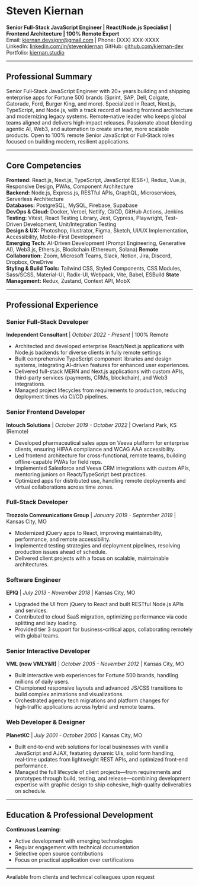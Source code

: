 # Steven Kiernan

**Senior Full-Stack JavaScript Engineer | React/Node.js Specialist | Frontend Architecture | 100% Remote Expert**  
Email: <kiernan.devsignr@gmail.com> | Phone: (XXX) XXX-XXXX  
LinkedIn: [linkedin.com/in/stevenkiernan](https://linkedin.com/in/stevenkiernan)
GitHub: [github.com/kiernan-dev](https://github.com/kiernan-dev)  
Portfolio: [kiernan.studio](https://kiernan.studio)

---

## Professional Summary

Senior Full‑Stack JavaScript Engineer with 20+ years building and shipping enterprise apps for Fortune 500 brands (Sprint, SAP, Dell, Colgate, Gatorade, Ford, Burger King, and more). Specialized in React, Next.js, TypeScript, and Node.js, with a track record of leading frontend architecture and modernizing legacy systems. Remote‑native leader who keeps global teams aligned and delivers high‑impact releases. Passionate about blending agentic AI, Web3, and automation to create smarter, more scalable products. Open to 100% remote Senior JavaScript or Full‑Stack roles focused on building modern, resilient applications.

---

## Core Competencies

**Frontend:** React.js, Next.js, TypeScript, JavaScript (ES6+), Redux, Vue.js, Responsive Design, PWAs, Component Architecture  
**Backend:** Node.js, Express.js, RESTful APIs, GraphQL, Microservices, Serverless Architecture  
**Databases:** PostgreSQL, MySQL, Firebase, Supabase  
**DevOps & Cloud:** Docker, Vercel, Netlify, CI/CD, GitHub Actions, Jenkins
**Testing:** Vitest, React Testing Library, Jest, Cypress, Playwright, Test-Driven Development, Unit/Integration Testing  
**Design & UX:** Photoshop, Illustrator, Figma, Sketch, UI/UX Implementation,  Accessibility, Mobile-First Development  
**Emerging Tech:** AI-Driven Development (Prompt Engineering, Generative AI), Web3.js, Ethers.js, Blockchain (Ethereum, Solana)
**Remote Collaboration:** Zoom, Microsoft Teams, Slack, Notion, Jira, Discord, Dropbox, OneDrive  
**Styling & Build Tools:** Tailwind CSS, Styled Components, CSS Modules, Sass/SCSS, Material-UI, Radix-UI, Webpack, Vite, Babel, ESBuild
**State Management:** Redux, Zustand, Context API, MobX

---

## Professional Experience

### Senior Full-Stack Developer

**Independent Consultant** | *October 2022 - Present* | 100% Remote  

- Architected and developed enterprise React/Next.js applications with Node.js backends for diverse clients in fully remote settings
- Built comprehensive TypeScript component libraries and design systems, integrating AI-driven features for enhanced user experiences.  
- Delivered full-stack MERN and Next.js applications with custom APIs, third-party services (payments, CRMs, blockchain), and Web3 integrations.  
- Managed project lifecycles from requirements to production, reducing deployment times via CI/CD pipelines.  

### Senior Frontend Developer

**Intouch Solutions** | *October 2019 - October 2022* | Overland Park, KS (Remote)  

- Developed pharmaceutical sales apps on Veeva platform for enterprise clients, ensuring HIPAA compliance and WCAG AAA accessibility.  
- Led frontend architecture for cross-functional, remote teams, building offline-capable PWAs for field reps.  
- Implemented Salesforce and Veeva CRM integrations with custom APIs, mentoring juniors on React/TypeScript best practices.  
- Optimized apps for distributed use, handling remote deployments and virtual collaborations across time zones.  

### Full-Stack Developer

**Trozzolo Communications Group** | *January 2019 - September 2019* | Kansas City, MO  

- Modernized jQuery apps to React, improving maintainability, performance, and remote accessibility.  
- Implemented testing strategies and deployment pipelines, resolving production issues ahead of schedule.  
- Delivered client projects with a focus on scalable, maintainable architectures.  

### Software Engineer

**EPIQ** | *July 2013 - November 2018* | Kansas City, MO  

- Upgraded the UI from jQuery to React and built RESTful Node.js APIs and services.
- Contributed to cloud SaaS migration, optimizing performance via code splitting and lazy loading.  
- Provided tier 3 support for business-critical apps, collaborating remotely with global teams.  

### Senior Interactive Developer

**VML (now VMLY&R)** | *October 2005 - November 2012* | Kansas City, MO  

- Built interactive web experiences for Fortune 500 brands, handling millions of daily users.  
- Championed responsive layouts and advanced JS/CSS transitions to build complex animations and visualizations.  
- Orchestrated agency tech migrations and platform changes for high‑traffic applications across hybrid and remote teams.  

### Web Developer & Designer

**PlanetKC** | *July 2001 - October 2005* | Kansas City, MO  

- Built end‑to‑end web solutions for local businesses with vanilla JavaScript and AJAX, featuring dynamic UIs, solid form handling, real‑time updates from lightweight REST APIs, and optimized front‑end performance.  
- Managed the full lifecycle of client projects—from requirements and prototypes through build, testing, and release—combining development expertise with graphic design to ship cohesive, high‑quality deliverables on schedule.  

---

## Education & Professional Development

**Continuous Learning:**  

- Active development with emerging technologies  
- Regular engagement with technical documentation
- Selective open source contributions
- Focus on practical application over certifications

---

Available from clients and technical colleagues upon request
